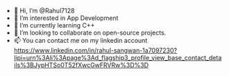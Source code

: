 - 👋 Hi, I’m @Rahul7128
- 👀 I’m interested in App Development
- 🌱 I’m currently learning C++
- 💞️ I’m looking to collaborate on open-source projects.
- 📫 You can contact me on my linkedin account https://www.linkedin.com/in/rahul-sangwan-1a7097230?lipi=urn%3Ali%3Apage%3Ad_flagship3_profile_view_base_contact_details%3BJypHTSo0T52fXwcGwFRVRw%3D%3D

<!---
Rahul7128/Rahul7128 is a ✨ special ✨ repository because its `README.md` (this file) appears on your GitHub profile.
You can click the Preview link to take a look at your changes.
--->
